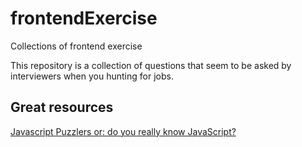 # frontendExercise
Collections of frontend exercise

This repository is a collection of questions that seem to be asked by interviewers when you hunting for jobs.

## Great resources

[Javascript Puzzlers or: do you really know JavaScript?](https://www.google.com.hk/url?sa=t&rct=j&q=&esrc=s&source=web&cd=1&cad=rja&uact=8&ved=0ahUKEwiz6IXc6InQAhXKzlQKHaYoA_gQFggZMAA&url=%68%74%74%70%3a%2f%2f%6a%61%76%61%73%63%72%69%70%74%2d%70%75%7a%7a%6c%65%72%73%2e%68%65%72%6f%6b%75%61%70%70%2e%63%6f%6d%2f&usg=AFQjCNHkj2zcMhSHAsF4V-RFRJAN4jtJ1g)